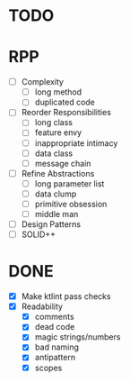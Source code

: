 # TODO

# RPP
- [ ] Complexity
  - [ ] long method
  - [ ] duplicated code
- [ ] Reorder Responsibilities
  - [ ] long class
  - [ ] feature envy
  - [ ] inappropriate intimacy
  - [ ] data class
  - [ ] message chain
- [ ] Refine Abstractions
  - [ ] long parameter list
  - [ ] data clump
  - [ ] primitive obsession
  - [ ] middle man
- [ ] Design Patterns
- [ ] SOLID++

# DONE
- [x] Make ktlint pass checks
- [x] Readability
  - [x] comments
  - [x] dead code
  - [x] magic strings/numbers
  - [x] bad naming
  - [x] antipattern
  - [x] scopes
